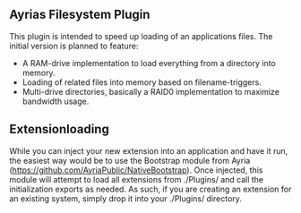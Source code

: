Ayrias Filesystem Plugin
---

This plugin is intended to speed up loading of an applications files. The initial version is planned to feature:

* A RAM-drive implementation to load everything from a directory into memory.
* Loading of related files into memory based on filename-triggers.
* Multi-drive directories, basically a RAID0 implementation to maximize bandwidth usage.

Extensionloading
--
While you can inject your new extension into an application and have it run, the easiest way would be to use the Bootstrap module from Ayria (https://github.com/AyriaPublic/NativeBootstrap).
Once injected, this module will attempt to load all extensions from ./Plugins/ and call the initialization exports as needed.
As such, if you are creating an extension for an existing system, simply drop it into your ./Plugins/ directory.
